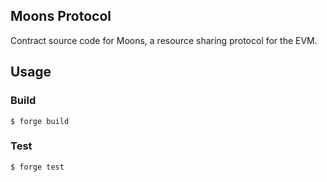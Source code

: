 ## Moons Protocol

Contract source code for Moons, a resource sharing protocol for the EVM.

## Usage

### Build

```shell
$ forge build
```

### Test

```shell
$ forge test
```